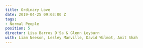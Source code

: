 ```yaml
---
title: Ordinary Love
date: 2019-04-25 09:03:00 Z
tags:
- Normal People
position: 5
director: Lisa Barros D'Sa & Glenn Leyburn
with: Liam Neeson, Lesley Manville, David Wilmot, Amit Shah
---
```


